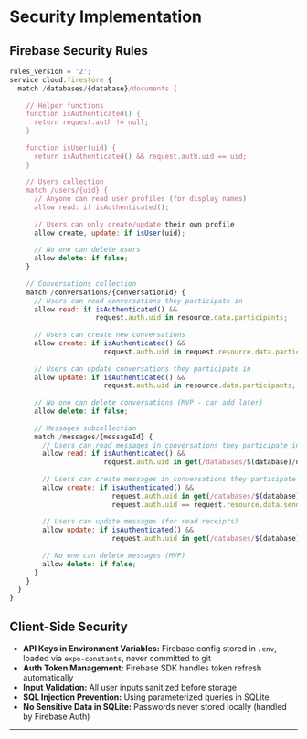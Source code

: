 # Security Implementation

## Firebase Security Rules

```javascript
rules_version = '2';
service cloud.firestore {
  match /databases/{database}/documents {
    
    // Helper functions
    function isAuthenticated() {
      return request.auth != null;
    }
    
    function isUser(uid) {
      return isAuthenticated() && request.auth.uid == uid;
    }
    
    // Users collection
    match /users/{uid} {
      // Anyone can read user profiles (for display names)
      allow read: if isAuthenticated();
      
      // Users can only create/update their own profile
      allow create, update: if isUser(uid);
      
      // No one can delete users
      allow delete: if false;
    }
    
    // Conversations collection
    match /conversations/{conversationId} {
      // Users can read conversations they participate in
      allow read: if isAuthenticated() && 
                     request.auth.uid in resource.data.participants;
      
      // Users can create new conversations
      allow create: if isAuthenticated() &&
                       request.auth.uid in request.resource.data.participants;
      
      // Users can update conversations they participate in
      allow update: if isAuthenticated() &&
                       request.auth.uid in resource.data.participants;
      
      // No one can delete conversations (MVP - can add later)
      allow delete: if false;
      
      // Messages subcollection
      match /messages/{messageId} {
        // Users can read messages in conversations they participate in
        allow read: if isAuthenticated() &&
                       request.auth.uid in get(/databases/$(database)/documents/conversations/$(conversationId)).data.participants;
        
        // Users can create messages in conversations they participate in
        allow create: if isAuthenticated() &&
                         request.auth.uid in get(/databases/$(database)/documents/conversations/$(conversationId)).data.participants &&
                         request.auth.uid == request.resource.data.senderId;
        
        // Users can update messages (for read receipts)
        allow update: if isAuthenticated() &&
                         request.auth.uid in get(/databases/$(database)/documents/conversations/$(conversationId)).data.participants;
        
        // No one can delete messages (MVP)
        allow delete: if false;
      }
    }
  }
}
```

## Client-Side Security

- **API Keys in Environment Variables:** Firebase config stored in `.env`, loaded via `expo-constants`, never committed to git
- **Auth Token Management:** Firebase SDK handles token refresh automatically
- **Input Validation:** All user inputs sanitized before storage
- **SQL Injection Prevention:** Using parameterized queries in SQLite
- **No Sensitive Data in SQLite:** Passwords never stored locally (handled by Firebase Auth)

---
